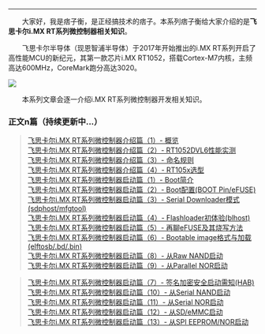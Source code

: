 ----
　　大家好，我是痞子衡，是正经搞技术的痞子。本系列痞子衡给大家介绍的是**飞思卡尔i.MX RT系列微控制器相关知识**。  

　　飞思卡尔半导体（现恩智浦半导体）于2017年开始推出的i.MX RT系列开启了高性能MCU的新纪元，其第一款芯片i.MX RT1052，搭载Cortex-M7内核，主频高达600MHz，CoreMark跑分高达3020。  

<img src="http://odox9r8vg.bkt.clouddn.com/image/cnblogs/i.MXRT_overview.PNG" style="zoom:100%" />

　　本系列文章会逐一介绍i.MX RT系列微控制器开发相关知识。  

### 正文n篇（持续更新中...）

> [飞思卡尔i.MX RT系列微控制器介绍篇（1）- 概览](http://www.cnblogs.com/henjay724/p/8556171.html)  
> [飞思卡尔i.MX RT系列微控制器介绍篇（2）- RT1052DVL6性能实测](http://www.cnblogs.com/henjay724/p/8727199.html)  
> [飞思卡尔i.MX RT系列微控制器介绍篇（3）- 命名规则](https://www.cnblogs.com/henjay724/p/9073569.html)  
> [飞思卡尔i.MX RT系列微控制器介绍篇（4）- RT105x选型](https://www.cnblogs.com/henjay724/p/9073887.html)  
> [飞思卡尔i.MX RT系列微控制器启动篇（1）- Boot简介](http://www.cnblogs.com/henjay724/p/9031655.html)  
> [飞思卡尔i.MX RT系列微控制器启动篇（2）- Boot配置(BOOT Pin/eFUSE)](http://www.cnblogs.com/henjay724/p/9034563.html)  
> [飞思卡尔i.MX RT系列微控制器启动篇（3）- Serial Downloader模式(sdphost/mfgtool)](https://www.cnblogs.com/henjay724/p/9096222.html)  
> [飞思卡尔i.MX RT系列微控制器启动篇（4）- Flashloader初体验(blhost)](https://www.cnblogs.com/henjay724/p/9098577.html)  
> [飞思卡尔i.MX RT系列微控制器启动篇（5）- 再聊eFUSE及其烧写方法](https://www.cnblogs.com/henjay724/p/9108176.html)  
> [飞思卡尔i.MX RT系列微控制器启动篇（6）- Bootable image格式与加载(elftosb/.bd/.bin)](https://www.cnblogs.com/henjay724/p/9125869.html)  
> [飞思卡尔i.MX RT系列微控制器启动篇（8）- 从Raw NAND启动](https://www.cnblogs.com/henjay724/p/9173425.html)  
> [飞思卡尔i.MX RT系列微控制器启动篇（9）- 从Parallel NOR启动](https://www.cnblogs.com/henjay724/p/9188252.html)  

> [飞思卡尔i.MX RT系列微控制器启动篇（7）- 签名加密安全启动需知(HAB)]()  
> [飞思卡尔i.MX RT系列微控制器启动篇（10）- 从Serial NAND启动]()  
> [飞思卡尔i.MX RT系列微控制器启动篇（11）- 从Serial NOR启动]()  
> [飞思卡尔i.MX RT系列微控制器启动篇（12）- 从SD/eMMC启动]()  
> [飞思卡尔i.MX RT系列微控制器启动篇（13）- 从SPI EEPROM/NOR启动]()  

